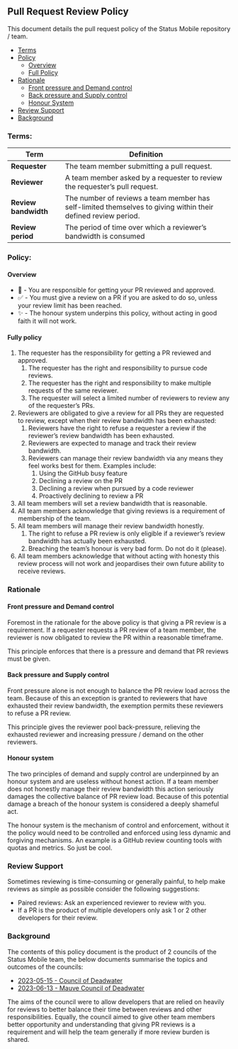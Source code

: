 ## Pull Request Review Policy

This document details the pull request policy of the Status Mobile repository / team.

- [Terms](#terms)
- [Policy](#policy)
  - [Overview](#overview)
  - [Full Policy](#fully-policy)
- [Rationale](#rationale)
  - [Front pressure and Demand control](#front-pressure-and-demand-control)
  - [Back pressure and Supply control](#back-pressure-and-supply-control)
  - [Honour System](#honour-system)
- [Review Support](#review-support)
- [Background](#background)

### Terms:

| Term                 | Definition                                                                                                    |
|----------------------|---------------------------------------------------------------------------------------------------------------|
| **Requester**        | The team member submitting a pull request.                                                                    |
| **Reviewer**         | A team member asked by a requester to review the requester’s pull request.                                    |
| **Review bandwidth** | The number of reviews a team member has self-limited themselves to giving within their defined review period. |
| **Review period**    | The period of time over which a reviewer’s bandwidth is consumed                                              |

### Policy:

#### Overview

- 🔀 - You are responsible for getting your PR reviewed and approved.
- ✅ - You must give a review on a PR if you are asked to do so, unless your review limit has been reached.
- ✨ - The honour system underpins this policy, without acting in good faith it will not work.

#### Fully policy

1) The requester has the responsibility for getting a PR reviewed and approved.
   1) The requester has the right and responsibility to pursue code reviews.
   2) The requester has the right and responsibility to make multiple requests of the same reviewer.
   3) The requester will select a limited number of reviewers to review any of the requester’s PRs.
2) Reviewers are obligated to give a review for all PRs they are requested to review, except when their review bandwidth has been exhausted:
   1) Reviewers have the right to refuse a requester a review if the reviewer’s review bandwidth has been exhausted.
   2) Reviewers are expected to manage and track their review bandwidth.
   3) Reviewers can manage their review bandwidth via any means they feel works best for them. Examples include:
      1) Using the GitHub busy feature
      2) Declining a review on the PR
      3) Declining a review when pursued by a code reviewer
      4) Proactively declining to review a PR
3) All team members will set a review bandwidth that is reasonable.
4) All team members acknowledge that giving reviews is a requirement of membership of the team.
5) All team members will manage their review bandwidth honestly.
   1) The right to refuse a PR review is only eligible if a reviewer’s review bandwidth has actually been exhausted.
   2) Breaching the team’s honour is very bad form. Do not do it (please).
6) All team members acknowledge that without acting with honesty this review process will not work and jeopardises their own future ability to receive reviews.

### Rationale

#### Front pressure and Demand control

Foremost in the rationale for the above policy is that giving a PR review is a requirement. If a requester requests
 a PR review of a team member, the reviewer is now obligated to review the PR within a reasonable timeframe.

This principle enforces that there is a pressure and demand that PR reviews must be given.

#### Back pressure and Supply control

Front pressure alone is not enough to balance the PR review load across the team. Because of this an exception is granted 
to reviewers that have exhausted their review bandwidth, the exemption permits these reviewers to refuse a PR review.

This principle gives the reviewer pool back-pressure, relieving the exhausted reviewer and increasing pressure / demand on 
the other reviewers.

#### Honour system

The two principles of demand and supply control are underpinned by an honour system and are useless without honest action.
If a team member does not honestly manage their review bandwidth this action seriously damages the collective balance of 
PR review load. Because of this potential damage a breach of the honour system is considered a deeply shameful act.

The honour system is the mechanism of control and enforcement, without it the policy would need to be controlled and enforced
using less dynamic and forgiving mechanisms. An example is a GitHub review counting tools with quotas and metrics. So just
be cool.

### Review Support

Sometimes reviewing is time-consuming or generally painful, to help make reviews as simple as possible consider the following suggestions: 
- Paired reviews: Ask an experienced reviewer to review with you.
- If a PR is the product of multiple developers only ask 1 or 2 other developers for their review.

### Background

The contents of this policy document is the product of 2 councils of the Status Mobile team, the below documents summarise the topics and outcomes of the councils:  

- [2023-05-15 - Council of Deadwater](https://docs.google.com/document/d/1TtUZCke2OzumjdWGu6TIECHEOUPwvaLrvQ8Re2nEGCo)
- [2023-06-13 - Mauve Council of Deadwater](https://docs.google.com/document/d/19hfr8xXrShLk9ROdQfOwb9_vwbTah9nOCqKSLIrgoSI)

The aims of the council were to allow developers that are relied on heavily for reviews to better balance their time 
between reviews and other responsibilities. Equally, the council aimed to give other team members better opportunity and 
understanding that giving PR reviews is a requirement and will help the team generally if more review burden is shared.
